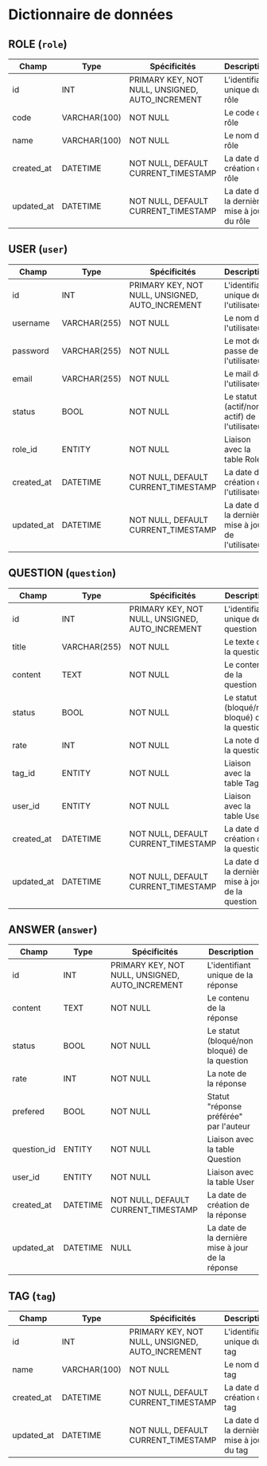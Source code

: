 # Dictionnaire de données

## ROLE (`role`)

|Champ|Type|Spécificités|Description|
|-|-|-|-|
|id|INT|PRIMARY KEY, NOT NULL, UNSIGNED, AUTO_INCREMENT|L'identifiant unique du rôle|
|code|VARCHAR(100)|NOT NULL|Le code du rôle|
|name|VARCHAR(100)|NOT NULL|Le nom du rôle|
|created_at|DATETIME|NOT NULL, DEFAULT CURRENT_TIMESTAMP|La date de création du rôle|
|updated_at|DATETIME|NOT NULL, DEFAULT CURRENT_TIMESTAMP|La date de la dernière mise à jour du rôle|

## USER (`user`)

|Champ|Type|Spécificités|Description|
|-|-|-|-|
|id|INT|PRIMARY KEY, NOT NULL, UNSIGNED, AUTO_INCREMENT|L'identifiant unique de l'utilisateur|
|username|VARCHAR(255)|NOT NULL|Le nom de l'utilisateur|
|password|VARCHAR(255)|NOT NULL|Le mot de passe de l'utilisateur|
|email|VARCHAR(255)|NOT NULL|Le mail de l'utilisateur|
|status|BOOL|NOT NULL|Le statut (actif/non actif) de l'utilisateur|
|role_id|ENTITY|NOT NULL|Liaison avec la table Role|
|created_at|DATETIME|NOT NULL, DEFAULT CURRENT_TIMESTAMP|La date de création de l'utilisateur|
|updated_at|DATETIME|NOT NULL, DEFAULT CURRENT_TIMESTAMP|La date de la dernière mise à jour de l'utilisateur|

## QUESTION (`question`)

|Champ|Type|Spécificités|Description|
|-|-|-|-|
|id|INT|PRIMARY KEY, NOT NULL, UNSIGNED, AUTO_INCREMENT|L'identifiant unique de la question|
|title|VARCHAR(255)|NOT NULL|Le texte de la questions|
|content|TEXT|NOT NULL|Le contenu de la question|
|status|BOOL|NOT NULL|Le statut (bloqué/non bloqué) de la question|
|rate|INT|NOT NULL|La note de la question|
|tag_id|ENTITY|NOT NULL|Liaison avec la table Tag|
|user_id|ENTITY|NOT NULL|Liaison avec la table User|
|created_at|DATETIME|NOT NULL, DEFAULT CURRENT_TIMESTAMP|La date de création de la question|
|updated_at|DATETIME|NOT NULL, DEFAULT CURRENT_TIMESTAMP|La date de la dernière mise à jour de la question|


## ANSWER (`answer`)

|Champ|Type|Spécificités|Description|
|-|-|-|-|
|id|INT|PRIMARY KEY, NOT NULL, UNSIGNED, AUTO_INCREMENT|L'identifiant unique de la réponse|
|content|TEXT|NOT NULL|Le contenu de la réponse|
|status|BOOL|NOT NULL|Le statut (bloqué/non bloqué) de la question|
|rate|INT|NOT NULL|La note de la réponse|
|prefered|BOOL|NOT NULL|Statut "réponse préférée" par l'auteur|
|question_id|ENTITY|NOT NULL|Liaison avec la table Question|
|user_id|ENTITY|NOT NULL|Liaison avec la table User|
|created_at|DATETIME|NOT NULL, DEFAULT CURRENT_TIMESTAMP|La date de création de la réponse|
|updated_at|DATETIME|NULL|La date de la dernière mise à jour de la réponse|

## TAG (`tag`)

|Champ|Type|Spécificités|Description|
|-|-|-|-|
|id|INT|PRIMARY KEY, NOT NULL, UNSIGNED, AUTO_INCREMENT|L'identifiant unique du tag|
|name|VARCHAR(100)|NOT NULL|Le nom du tag|
|created_at|DATETIME|NOT NULL, DEFAULT CURRENT_TIMESTAMP|La date de création du tag|
|updated_at|DATETIME|NOT NULL, DEFAULT CURRENT_TIMESTAMP|La date de la dernière mise à jour du tag|

